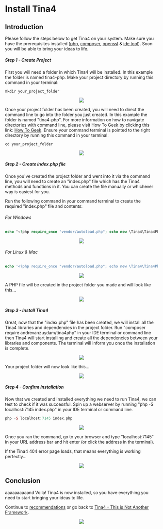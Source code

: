 <!--
// Tina4 : This Is Not A Framework
// Created with : PHPStorm
// User : andrevanzuydam
// Copyright (C)
// Contact : andrevanzuydam@gmail.com
-->
# Install Tina4

## Introduction

Please follow the steps below to get Tina4 on your system. Make sure you have the prerequisites installed ([php](install-php.md), [composer](install-composer.md), [openssl](install-openssl.md) & [ide tool](install-ide.md)). Soon you will be able to bring your ideas to life. 

##### Step 1 - Create Project

First you will need a folder in which Tina4 will be installed. In this example the folder is named tina4-php. Make your project directory by running this command in your terminal:

```shell script
mkdir your_project_folder
```
   
<div align="center" alt="Create Directory">
    <img src="images/directory2.png">
</div>

Once your project folder has been created, you will need to direct the command line to go into the folder you just created. In this example the folder is named "tina4-php".
For more information on how to navigate directories with command line, please visit How To Geek by clicking this link: [How To Geek](https://www.howtogeek.com/659411/how-to-change-directories-in-command-prompt-on-windows-10/).
Ensure your command terminal is pointed to the right directory by running this command in your terminal:
    
```shell script
cd your_project_folder
```
      
<div align="center" alt="CMD Directory">
    <img src="images/directory.png">
</div>

##### Step 2 - Create index.php file 

Once you've created the project folder and went into it via the command line, you will need to create an "index.php" file which has the Tina4 methods and functions in it. You can create the file manually or whichever way is easiest for you.  

Run the following command in your command terminal to create the required "index.php" file and contents:

###### For Windows 

```php
echo ^<?php require_once "vendor/autoload.php"; echo new \Tina4\Tina4Php(); ^ > index.php
```

<div align="center" alt="Create index file for Windows">
    <img src="images/indexfile.png">
</div>

###### For Linux & Mac 

```php
echo '<?php require_once "vendor/autoload.php"; echo new \Tina4\Tina4Php();' > index.php
```
    
<div align="center" alt="Create index file for Linux & Mac">
    <img src="images/indexfile1.png">
</div>

A PHP file will be created in the project folder you made and will look like this... 

<div align="center" alt="Created index file">
    <img src="images/indexfile2.png">
</div>

##### Step 3 - Install Tina4 

Great, now that the "index.php" file has been created, we will install all the Tina4 libraries and dependencies in the project folder. Run "composer require andrevanzuydam/tina4php" in your IDE terminal or command line then Tina4 will start installing and create all the dependencies between your libraries and components. The terminal will inform you once the installation is complete. 

<div align="center" alt="Composer Command">
    <img src="images/directory1.png">
</div>

Your project folder will now look like this... 

<div align="center" alt="Folder">
    <img src="images/folder.png">
</div>


##### Step 4 - Confirm installation

Now that we created and installed everything we need to run Tina4, we can test to check if it was successful. Spin up a webserver by running "php -S localhost:7145 index.php" in your IDE terminal or command line.

```php
php -S localhost:7145 index.php
```

<div align="center" alt="Spin up WebServer">
    <img src="images/webserver.png">
</div>

Once you ran the command, go to your browser and type "localhost:7145" in your URL address bar and hit enter (or click the address in the terminal). 

If the Tina4 404 error page loads, that means everything is working perfectly...

<div align="center" alt="Error">
    <img src="images/tinaerror.png">
</div>

## Conclusion

aaaaaaaaaand Voila! Tina4 is now installed, so you have everything you need to start bringing your ideas to life.   

Continue to [recommendations](/recommendations/) or go back to [Tina4 - This is Not Another Framework](/).

<div align="center" alt="Tina4">
    <img src="images/ms-icon-310x310.png">
</div>